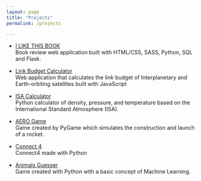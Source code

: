 ```yaml
---
layout: page
title: "Projects"
permalink: /projects

---
```



<style>
/*.projects a:hover,.projects  a:visited,.projects  a:link,.projects  a:active
{
    text-decoration: none;
    color: black;
    font-weight:bold;
}*/

.projects li{
    margin-bottom:15px;
}

</style>




<!-- * <a class="project" href="https://github.com/iamlucassantos/ILIKETHISBOOK"  target="\_blank">I LIKE THIS BOOK</a> <br>
Book review web application built with HTML/CSS, SASS, Python, SQL and Flask.

* <a href="https://github.com/iamlucassantos/linkbudget" target="\_blank">Link Budget Calculator</a> <br>
Web application that calculates the link budget of Interplanetary and Earth-orbiting satellites built with JavaScript

* <a href="https://github.com/iamlucassantos/ISA-Altitude"  target="\_blank">ISA Calculator</a> <br>
Python calculator of density, pressure, and temperature based on the International Standard Atmosphere (ISA).

*  <a href="https://github.com/iamlucassantos/AeroGame" target="\_blank">AERO Game</a> <br>
Game created by PyGame which simulates the construction and launch of a rocket.

* <a href="https://gist.github.com/iamlucassantos/ed29474deb90d7fb69252a64390f12cd" target="\_blank">Connect 4</a> <br>
Connect4 made with Python

* <a href="https://gist.github.com/iamlucassantos/4d8c5809f19245592fd54faab34226a9" target="\_blank">Animals Guesser</a><br>
Game created with Python with a basic concept of Machine Learning. -->



<div class="projects">
<ul>

<li> <a  href="https://github.com/iamlucassantos/ILIKETHISBOOK"  target="\_blank">I LIKE THIS BOOK</a> <br>
Book review web application built with HTML/CSS, SASS, Python, SQL and Flask.
</li>

<li> <a href="https://github.com/iamlucassantos/linkbudget" target="\_blank">Link Budget Calculator</a> <br>
Web application that calculates the link budget of Interplanetary and Earth-orbiting satellites built with JavaScript
</li>

<li> <a href="https://github.com/iamlucassantos/ISA-Altitude"  target="\_blank">ISA Calculator</a> <br>
Python calculator of density, pressure, and temperature based on the International Standard Atmosphere (ISA).
</li>

<li> <a href="https://github.com/iamlucassantos/AeroGame" target="\_blank">AERO Game</a> <br>
Game created by PyGame which simulates the construction and launch of a rocket.
</li>

<li><a href="https://gist.github.com/iamlucassantos/ed29474deb90d7fb69252a64390f12cd" target="\_blank">Connect 4</a> <br>
Connect4 made with Python
</li>

<li> <a href="https://gist.github.com/iamlucassantos/4d8c5809f19245592fd54faab34226a9" target="\_blank">Animals Guesser</a><br>
Game created with Python with a basic concept of Machine Learning.
</li>

</ul>
</div>
